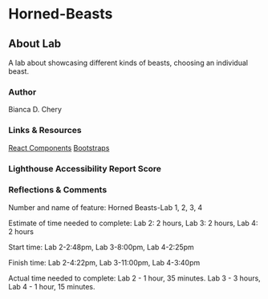 # Horned-Beasts

## About Lab

A lab about showcasing different kinds of beasts, choosing an individual beast.

### Author

Bianca D. Chery

### Links & Resources

[React Components](https://replit.com/@rmccrear/Class-02-React-Components-Demo#src/App.jsx)
[Bootstraps](https://react-bootstrap.netlify.app/docs/getting-started/introduction)

### Lighthouse Accessibility Report Score

### Reflections & Comments

Number and name of feature: Horned Beasts-Lab 1, 2, 3, 4

Estimate of time needed to complete: Lab 2: 2 hours, Lab 3: 2 hours, Lab 4: 2 hours

Start time: Lab 2-2:48pm, Lab 3-8:00pm, Lab 4-2:25pm

Finish time: Lab 2-4:22pm, Lab 3-11:00pm, Lab 4-3:40pm

Actual time needed to complete: Lab 2 - 1 hour, 35 minutes. Lab 3 - 3 hours, Lab 4 - 1 hour, 15 minutes.
